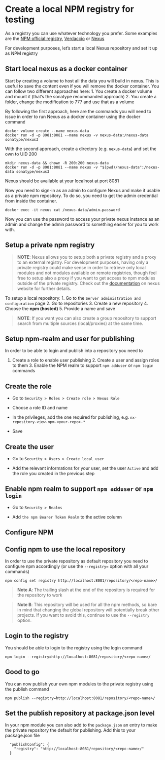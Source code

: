 # Create a local NPM registry for testing

As a registry you can use whatever technology you prefer. Some examples
are the [NPM official registry](https://npmjs.com),
[Verdaccio](https://github.com/verdaccio/verdaccio) or
[Nexus](https://github.com/sonatype/nexus-public)

For development purposes, let’s start a local Nexus repository and set
it up as NPM registry

## Start local nexus as a docker container

Start by creating a volume to host all the data you will build in nexus.
This is useful to save the content even if you will remove the docker
container. You can follow two different approaches here: 1. You create a
docker volume and mount it (that’s the sonatype recommanded approach) 2.
You create a folder, change the modification to 777 and use that as a
volume

By following the first approach, here are the commands you will need to
issue in order to run Nexus as a docker container using the docker
command

    docker volume create --name nexus-data
    docker run -d -p 8081:8081 --name nexus -v nexus-data:/nexus-data sonatype/nexus3

With the second approach, create a directory (e.g. `nexus-data`) and set
the own to UID 200

    mkdir nexus-data && chown -R 200:200 nexus-data
    docker run -d -p 8081:8081 --name nexus -v "$(pwd)/nexus-data":/nexus-data sonatype/nexus3

Nexus should be available at your localhost at port 8081

Now you need to sign-in as an admin to configure Nexus and make it
usable as a private npm repository. To do so, you need to get the admin
credential from inside the container.

    docker exec -it nexus cat /nexus-data/admin.password

Now you can use the password to access your private nexus instance as an
admin and change the admin password to something easier for you to work
with.

## Setup a private npm registry

> **NOTE**: Nexus allows you to setup both a private registry and a
> proxy to an external registry. For development purposes, having only a
> private registry could make sense in order to retrieve only local
> modules and not modules available on remote registries, though feel
> free to setup also a proxy if you want to get access to npm modules
> outside of the private registry. Check out the
> [documentation](https://help.sonatype.com/repomanager3/nexus-repository-administration/formats/npm-registry)
> on nexus website for further details.

To setup a local repository: 1. Go to the
`Server administration and configuration` page 2. Go to repositories 3.
Create a new repository 4. Choose the **npm (hosted)** 5. Provide a name
and save

> **NOTE**: If you want you can also create a group repository to
> support search from multiple sources (local/proxies) at the same time.

## Setup npm-realm and user for publishing

In order to be able to login and publish into a repository you need to
1. Create a role to enable user publishing 2. Create a user and assign
roles to them 3. Enable the NPM realm to support `npm adduser` or
`npm login` commands

## Create the role

-   Go to `Security > Roles > Create role > Nexus Role`

-   Choose a role ID and name

-   In the privileges, add the one required for publishing, e.g.
    `nx-repository-view-npm-<your-repo>-*`

-   Save

## Create the user

-   Go to `Security > Users > Create local user`

-   Add the relevant informations for your user, set the user `Active`
    and add the role you created in the previous step

## Enable npm realm to support `npm adduser` or `npm login`

-   Go to `Security > Realms`

-   Add `the npm Bearer Token Realm` to the active column

## Configure NPM

## Config npm to use the local repository

In order to use the private repository as default repository you need to
configure npm accordingly (or use the `--registry=` option with all your
commands)

    npm config set registry http://localhost:8081/repository/<repo-name>/

> **Note A**: The trailing slash at the end of the repository is
> required for the repository to work

> **Note B**: This repository will be used for all the npm methods, so
> bare in mind that changing the global repository will potentially
> break other projects. If you want to avoid this, continue to use the
> `--registry` option.

## Login to the registry

You should be able to login to the registry using the login command

    npm login --registry=http://localhost:8081/repository/<repo-name>/

## Good to go

You can now publish your own npm modules to the private registry using
the publish command

    npm publish --registry=http://localhost:8081/repository/<repo-name>/

## Set the publish repository at package.json level

In your npm module you can also add to the `package.json` an entry to
make the private repository the default for publishing. Add this to your
package.json file

      "publishConfig": {
        "registry": "http://localhost:8081/repository/<repo-name>/"
      }
